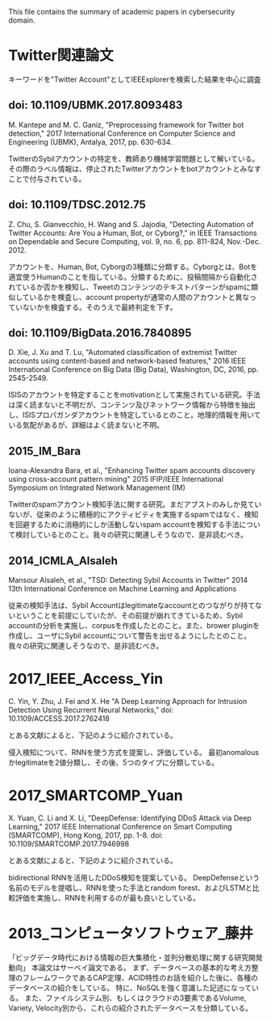 This file contains the summary of academic papers in cybersecurity domain.

# Twitter関連論文

キーワードを"Twitter Account"としてIEEExplorerを検索した結果を中心に調査


## doi: 10.1109/UBMK.2017.8093483


M. Kantepe and M. C. Ganiz, "Preprocessing framework for Twitter bot detection," 2017 International Conference on Computer Science and Engineering (UBMK), Antalya, 2017, pp. 630-634.

TwitterのSybilアカウントの特定を、教師あり機械学習問題として解いている。その際のラベル情報は、停止されたTwitterアカウントをbotアカウントとみなすことで付与されている。


## doi: 10.1109/TDSC.2012.75

Z. Chu, S. Gianvecchio, H. Wang and S. Jajodia, "Detecting Automation of Twitter Accounts: Are You a Human, Bot, or Cyborg?," in IEEE Transactions on Dependable and Secure Computing, vol. 9, no. 6, pp. 811-824, Nov.-Dec. 2012.

アカウントを、Human, Bot, Cyborgの3種類に分類する。Cyborgとは、Botを適宜使うHumanのことを指している。分類するために、投稿間隔から自動化されているか否かを検知し、Tweetのコンテンツのテキストパターンがspamに類似しているかを検査し、account propertyが通常の人間のアカウントと異なっていないかを検査する。そのうえで最終判定を下す。



## doi: 10.1109/BigData.2016.7840895

D. Xie, J. Xu and T. Lu, "Automated classification of extremist Twitter accounts using content-based and network-based features," 2016 IEEE International Conference on Big Data (Big Data), Washington, DC, 2016, pp. 2545-2549.

ISISのアカウントを特定することをmotivationとして実施されている研究。手法は深く読まないと不明だが、コンテンツ及びネットワーク情報から特徴を抽出し、ISISプロパガンダアカウントを特定しているとのこと。地理的情報を用いている気配があるが、詳細はよく読まないと不明。








## 2015_IM_Bara

Ioana-Alexandra Bara, et al., "Enhancing Twitter spam accounts discovery using cross-account pattern mining"
2015 IFIP/IEEE International Symposium on Integrated Network Management (IM)

Twitterのspamアカウント検知手法に関する研究。まだアブストのみしか見ていないが、従来のように積極的にアクティビティを実施するspamではなく、検知を回避するために消極的にしか活動しないspam accountを検知する手法について検討しているとのこと。我々の研究に関連しそうなので、是非読むべき。

## 2014_ICMLA_Alsaleh

Mansour Alsaleh, et al., "TSD: Detecting Sybil Accounts in Twitter"
2014 13th International Conference on Machine Learning and Applications

従来の検知手法は、Sybil Accountはlegitimateなaccountとのつながりが持てないということを前提にしていたが、その前提が崩れてきているため、Sybil accountの分析を実施し、corpusを作成したとのこと。また、brower pluginを作成し、ユーザにSybil accountについて警告を出せるようにしたとのこと。我々の研究に関連しそうなので、是非読むべき。


# 2017_IEEE_Access_Yin

C. Yin, Y. Zhu, J. Fei and X. He
"A Deep Learning Approach for Intrusion Detection Using Recurrent Neural Networks,"
doi: 10.1109/ACCESS.2017.2762418

とある文献によると、下記のように紹介されている。

侵入検知について、RNNを使う方式を提案し、評価している。
最初anomalousかlegitimateを2値分類し、その後、5つのタイプに分類している。


# 2017_SMARTCOMP_Yuan

X. Yuan, C. Li and X. Li, "DeepDefense: Identifying DDoS Attack via Deep Learning," 2017 IEEE International Conference on Smart Computing (SMARTCOMP), Hong Kong, 2017, pp. 1-8.
doi: 10.1109/SMARTCOMP.2017.7946998

とある文献によると、下記のように紹介されている。

bidirectional RNNを活用したDDoS検知を提案している。
DeepDefenseという名前のモデルを提唱し、RNNを使った手法とrandom forest、およびLSTMと比較評価を実施し、RNNを利用するのが最も良いとしている。

# 2013_コンピュータソフトウェア_藤井

「ビッグデータ時代における情報の巨大集積化・並列分散処理に関する研究開発動向」
本論文はサーベイ論文である。
まず、データベースの基本的な考え方整理のフレームワークであるCAP定理、ACID特性のお話を紹介した後に、各種のデータベースの紹介をしている。
特に、NoSQLを強く意識した記述になっている。
また、ファイルシステム別、もしくはクラウドの3要素であるVolume, Variety, Velocity別から、これらの紹介されたデータベースを分類している。



